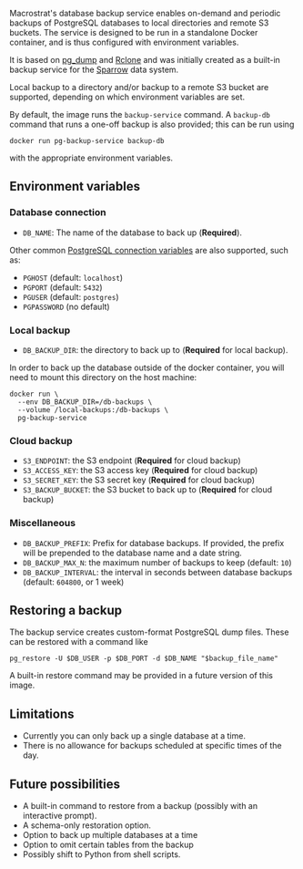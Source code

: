 Macrostrat's database backup service enables on-demand and periodic backups of
PostgreSQL databases to local directories and remote S3 buckets. The service
is designed to be run in a standalone Docker container, and is thus configured
with environment variables.

It is based on [pg_dump](https://www.postgresql.org/docs/current/app-pgdump.html)
and [Rclone](https://rclone.org) and was initially created as
a built-in backup service for the [Sparrow](https://sparrow-data.org) data system.

Local backup to a directory and/or backup to a remote S3 bucket
are supported, depending on which environment variables are set.

By default, the image runs the `backup-service` command. A
`backup-db` command that runs a one-off backup is also provided;
this can be run using
```
docker run pg-backup-service backup-db
```
with the appropriate environment variables.

## Environment variables
### Database connection

- `DB_NAME`: The name of the database to back up (**Required**).

Other common [PostgreSQL connection variables](https://www.postgresql.org/docs/current/libpq-envars.html)
are also supported, such as:

- `PGHOST` (default: `localhost`)
- `PGPORT` (default: `5432`)
- `PGUSER` (default: `postgres`)
- `PGPASSWORD` (no default)

### Local backup

- `DB_BACKUP_DIR`: the directory to back up to (**Required** for local backup).

In order to back up the database outside of the docker container, you will need to mount this directory on the host
machine:
```
docker run \
  --env DB_BACKUP_DIR=/db-backups \
  --volume /local-backups:/db-backups \
  pg-backup-service
```

### Cloud backup

- `S3_ENDPOINT`: the S3 endpoint (**Required** for cloud backup)
- `S3_ACCESS_KEY`: the S3 access key (**Required** for cloud backup)
- `S3_SECRET_KEY`: the S3 secret key (**Required** for cloud backup)
- `S3_BACKUP_BUCKET`: the S3 bucket to back up to (**Required** for cloud backup)

### Miscellaneous

- `DB_BACKUP_PREFIX`: Prefix for database backups. If provided, the prefix will be prepended to the database name and a date string.
- `DB_BACKUP_MAX_N`: the maximum number of backups to keep (default: `10`)
- `DB_BACKUP_INTERVAL`: the interval in seconds between database backups (default: `604800`, or 1 week)

## Restoring a backup

The backup service creates custom-format PostgreSQL dump files.
These can be restored with a command like
```
pg_restore -U $DB_USER -p $DB_PORT -d $DB_NAME "$backup_file_name"
```
A built-in restore command may be provided in a future
version of this image.


## Limitations

- Currently you can only back up a single database at a time.
- There is no allowance for backups scheduled at specific
  times of the day.

## Future possibilities

- A built-in command to restore from a backup (possibly with an interactive prompt).
- A schema-only restoration option.
- Option to back up multiple databases at a time
- Option to omit certain tables from the backup
- Possibly shift to Python from shell scripts.
